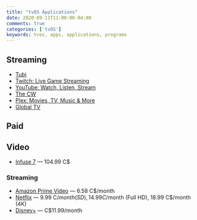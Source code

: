 ```yaml
---
title: "tvOS Applications"
date: 2020-09-11T11:00:00-04:00
comments: true
categories: ['tvOS']
keywords: tvos, apps, applications, programs
---
```


## Streaming
* [Tubi](https://apps.apple.com/us/app/tubi-watch-movies-tv-shows/id886445756)
* [Twitch: Live Game Streaming](https://apps.apple.com/us/app/twitch-live-game-streaming/id460177396)
* [YouTube: Watch, Listen, Stream](https://itunes.apple.com/ca/app/youtube-watch-upload-and-share-videos/id544007664?mt=8&uo=4&at=11l6hc&ct=fnd)
* [The CW](https://apps.apple.com/us/app/the-cw/id491730359)
* [Plex: Movies, TV, Music & More](https://apps.apple.com/us/app/plex/id383457673#?platform=appleTV)
* [Global TV](https://apps.apple.com/ca/app/global-tv/id404050595)

## Paid

## Video
* [Infuse 7](https://apps.apple.com/app/id1136220934) — 104.99 C$

### Streaming
* [Amazon Prime Video](https://itunes.apple.com/ca/app/amazon-prime-video/id545519333?mt=8&uo=4&at=11l6hc&app=itunes&ct=fnd) — 6.58 C$/month
* [Netflix](https://apps.apple.com/us/app/netflix/id363590051) — 9.99 C$/month (SD), 14.99 C$/month (Full HD), 18.99 C$/month (4K)
* [Disney+](https://apps.apple.com/ca/app/disney/id1446075923) — C$11.99/month
